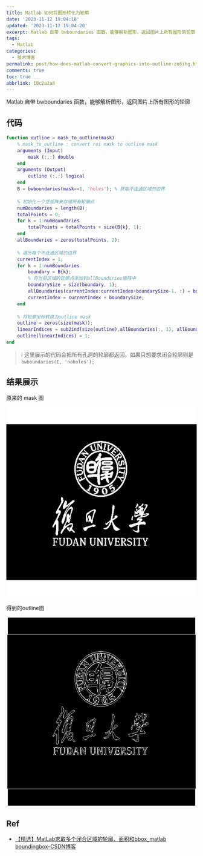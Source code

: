 ```yaml
---
title: Matlab 如何将图形转化为轮廓
date: '2023-11-12 19:04:18'
updated: '2023-11-12 19:04:20'
excerpt: Matlab 自带 bwboundaries 函数，能够解析图形，返回图片上所有图形的轮廓
tags:
  - Matlab
categories:
  - 技术博客
permalink: post/how-does-matlab-convert-graphics-into-outline-zo6ihg.html
comments: true
toc: true
abbrlink: 10c2a2a8
---
```




Matlab 自带 bwboundaries 函数，能够解析图形，返回图片上所有图形的轮廓

## 代码

```matlab
function outline = mask_to_outline(mask)
    % mask_to_outline : convert roi mask to outline mask
    arguments (Input)
        mask (:,:) double
    end
    arguments (Output)
        outline (:,:) logical
    end
    B = bwboundaries(mask==1, 'holes'); % 获取不连通区域的边界

    % 初始化一个空矩阵来存储所有轮廓点
    numBoundaries = length(B);
    totalPoints = 0;
    for k = 1:numBoundaries
        totalPoints = totalPoints + size(B{k}, 1);
    end
    allBoundaries = zeros(totalPoints, 2);

    % 遍历每个不连通区域的边界
    currentIndex = 1;
    for k = 1:numBoundaries
        boundary = B{k};
        % 将当前区域的轮廓点添加到allBoundaries矩阵中
        boundarySize = size(boundary, 1);
        allBoundaries(currentIndex:currentIndex+boundarySize-1, :) = boundary;
        currentIndex = currentIndex + boundarySize;
    end
  
    % 将轮廓坐标转换为outline mask
    outline = zeros(size(mask));
    linearIndices = sub2ind(size(outline),allBoundaries(:, 1), allBoundaries(:, 2));
    outline(linearIndices) = 1;
end
```

> ℹ 这里展示的代码会把所有孔洞的轮廓都返回，如果只想要求闭合轮廓则是 `bwboundaries(I, 'noholes');`​

## 结果展示

原来的 mask 图

​​![fudan](https://raw.githubusercontent.com/Achuan-2/PicBed/pic/assets/202311121904150.png)​​

得到的outline图

​​![image](https://raw.githubusercontent.com/Achuan-2/PicBed/pic/assets/202311121904669.png)​

## Ref

* [【精选】MatLab求取多个闭合区域的轮廓、面积和bbox_matlab boundingbox-CSDN博客](https://blog.csdn.net/qq_31347869/article/details/102881985)
